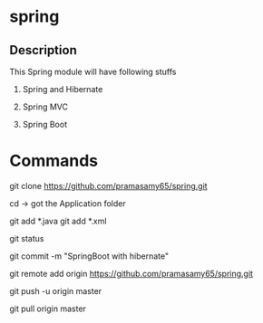 # spring

## Description
This Spring module will have following stuffs

1) Spring and Hibernate

2) Spring MVC 

3) Spring Boot

# Commands

git clone https://github.com/pramasamy65/spring.git

cd -> got the Application folder

git add *.java
git add *.xml

git status

git commit -m "SpringBoot with hibernate"

git remote add origin https://github.com/pramasamy65/spring.git

git push -u origin master

git pull origin master
